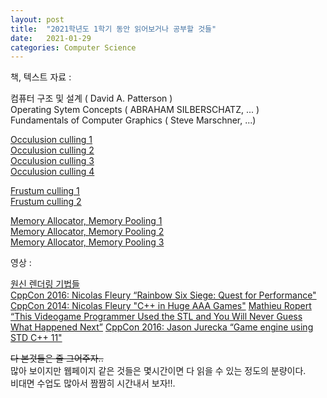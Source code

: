 ```yaml
---
layout: post
title:  "2021학년도 1학기 동안 읽어보거나 공부할 것들"
date:   2021-01-29
categories: Computer Science
---
```


책, 텍스트 자료 :   

컴퓨터 구조 및 설계 ( David A. Patterson )   
Operating Sytem Concepts ( ABRAHAM SILBERSCHATZ, ... )   
Fundamentals of Computer Graphics ( Steve Marschner, ...)   

[Occulusion culling 1](https://developer.nvidia.com/gpugems/gpugems2/part-i-geometric-complexity/chapter-6-hardware-occlusion-queries-made-useful)   
[Occulusion culling 2](http://developer.download.nvidia.com/books/HTML/gpugems/gpugems_ch29.html)   
[Occulusion culling 3](https://mkblog.co.kr/2019/09/24/gpu-occlusion-culling-early-z-vs-occlusion-queries/)   
[Occulusion culling 4](https://megayuchi.com/2017/10/27/5068/)      

[Frustum culling 1](https://www.braynzarsoft.net/viewtutorial/q16390-34-aabb-cpu-side-frustum-culling)   
[Frustum culling 2](https://fgiesen.wordpress.com/2010/10/17/view-frustum-culling/)      

[Memory Allocator, Memory Pooling 1](http://ohyecloudy.com/pnotes/archives/250/)   
[Memory Allocator, Memory Pooling 2](http://www.open-std.org/jtc1/sc22/wg21/docs/papers/2005/n1850.pdf)   
[Memory Allocator, Memory Pooling 3](http://www.open-std.org/jtc1/sc22/wg21/docs/papers/2007/n2271.html)     

영상 :   

[원신 렌더링 기법들](https://youtu.be/00QugD5u1CU)   
[CppCon 2016: Nicolas Fleury “Rainbow Six Siege: Quest for Performance"](https://www.youtube.com/watch?v=tD4xRNB0M_Q)
[CppCon 2014: Nicolas Fleury "C++ in Huge AAA Games"](https://youtu.be/qYN6eduU06s)
[Mathieu Ropert “This Videogame Programmer Used the STL and You Will Never Guess What Happened Next”](https://youtu.be/6hC9IxqdDDw)
[CppCon 2016: Jason Jurecka “Game engine using STD C++ 11"](https://youtu.be/8AjRD6mU96s)   


~~다 본것들은 줄 그어주자..~~   
많아 보이지만 웹페이지 같은 것들은 몇시간이면 다 읽을 수 있는 정도의 분량이다.   
비대면 수업도 많아서 짬짬히 시간내서 보자!!.